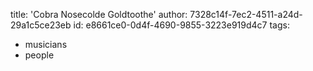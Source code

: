 title: 'Cobra Nosecolde Goldtoothe'
author: 7328c14f-7ec2-4511-a24d-29a1c5ce23eb
id: e8661ce0-0d4f-4690-9855-3223e919d4c7
tags:
  - musicians
  - people
